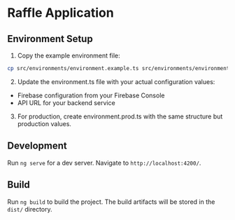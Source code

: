 # Raffle Application

## Environment Setup

1. Copy the example environment file:
```bash
cp src/environments/environment.example.ts src/environments/environment.ts
```

2. Update the environment.ts file with your actual configuration values:
- Firebase configuration from your Firebase Console
- API URL for your backend service

3. For production, create environment.prod.ts with the same structure but production values.

## Development

Run `ng serve` for a dev server. Navigate to `http://localhost:4200/`.

## Build

Run `ng build` to build the project. The build artifacts will be stored in the `dist/` directory. 
